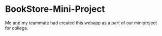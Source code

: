# BookStore-Mini-Project
Me and my teammate had created this webapp as a part of our miniproject for college.

